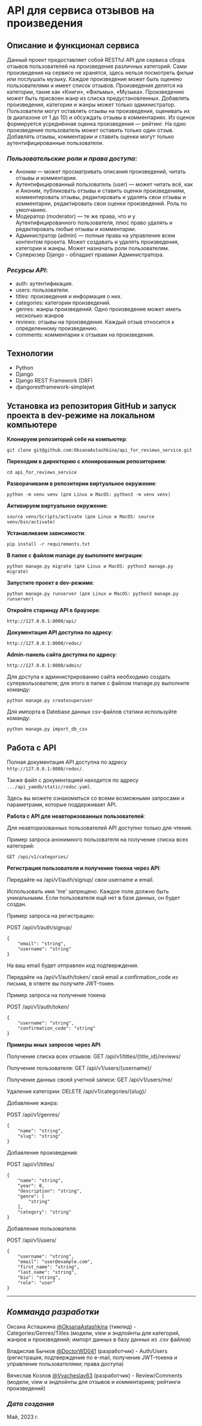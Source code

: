# API для сервиса отзывов на произведения

## Описание и функционал сервиса
Данный проект предоставляет собой RESTful API для сервиса сбора отзывов пользователей на произведения различных категорий. Сами произведения на сервисе не хранятся, здесь нельзя посмотреть фильм или послушать музыку. Каждое произведение может быть оценено пользователями и имеет список отзывов.
Произведения делятся на категории, такие как «Книги», «Фильмы», «Музыка». Произведению может быть присвоен жанр из списка предустановленных. Добавлять произведения, категории и жанры может только администратор.
Пользователи могут оставлять отзывы на произведения, оценивать их (в диапазоне от 1 до 10) и обсуждать отзывы в комментариях. Из оценок формируется усреднённая оценка произведения — рейтинг. На одно произведение пользователь может оставить только один отзыв.
Добавлять отзывы, комментарии и ставить оценки могут только аутентифицированные пользователи.

### _Пользовательские роли и права доступа_:
* Аноним — может просматривать описания произведений, читать отзывы и комментарии.
* Аутентифицированный пользователь (user) — может читать всё, как и Аноним, публиковать отзывы и ставить оценки произведениям, комментировать отзывы, редактировать и удалять свои отзывы и комментарии, редактировать свои оценки произведений. Роль по умолчанию.
* Модератор (moderator) — те же права, что и у Аутентифицированного пользователя, плюс право удалять и редактировать любые отзывы и комментарии.
* Администратор (admin) — полные права на управление всем контентом проекта. Может создавать и удалять произведения, категории и жанры. Может назначать роли пользователям.
* Суперюзер Django - обладает правами Администратора.

### _Ресурсы API_:
* auth: аутентификация.
* users: пользователи.
* titles: произведения и информация о них.
* categories: категории произведений.
* genres: жанры произведений. Одно произведение может иметь несколько жанров
* reviews: отзывы на произведения. Каждый отзыв относится к определенному произведению.
* comments: комментарии к отзывам на произведения.

## Технологии
* Python
* Django
* Django REST Framework (DRF)
* djangorestframework-simplejwt

## Установка из репозитория GitHub и запуск проекта в dev-режиме на локальном компьютере
__Клонируем репозиторий себе на компьютер__: 
```
git clone git@github.com:OksanaAstashkina/api_for_reviews_service.git
```

__Переходим в директорию с клонированным репозиторием__:
```
cd api_for_reviews_service
```

__Разворачиваем в репозитории виртуальное окружение__:
```
python -m venv venv (для Linux и MacOS: python3 -m venv venv)
```

__Активируем виртуальное окружение__:
```
source venv/Scripts/activate (для Linux и MacOS: source venv/bin/activate)
```

__Устанавливаем зависимости__:
```
pip install -r requirements.txt
```

__В папке с файлом manage.py выполните миграции__:
```
python manage.py migrate (для Linux и MacOS: python3 manage.py migrate)
```

__Запустите проект в dev-режиме__:
```
python manage.py runserver (для Linux и MacOS: python3 manage.py runserver)
```

__Откройте старинцу API в браузере__:
```
http://127.0.0.1:8000/api/
```

__Документация API доступна по адресу__:
```
http://127.0.0.1:8000/redoc/
```

__Admin-панель сайта доступна по адресу__:
```
http://127.0.0.1:8000/admin/
```

Для доступа к администрированию сайта необходимо создать супервользователя; для этого в папке с файлом manage.py выполните команду:
```
python manage.py createsuperuser
```

Для импорта в Datebase данных csv-файлов статики используйте команду:
```
python manage.py import_db_csv
```

## Работа с API

Полная документация API доступна по адресу `http://127.0.0.1:8000/redoc/`.

Также файл с документацией находится по адресу `.../api_yamdb/static/redoc.yaml`.

Здесь вы можете ознакомиться со всеми возможными запросами и параметрами, которые поддерживает API.


__Работа с API для неавторизованных пользователей__:

Для неавторизованных пользователей API доступно только для чтения.

Пример запроса анонимного пользователя на получение списка всех категорий:
```
GET /api/v1/categories/
```

__Регистрация пользователя и получение токена через API__:

Передайте на /api/v1/auth/signup/ свои username и email. 

Использовать имя 'me' запрещено. Каждое поле должно быть уникальнымм. Если пользователя ещё нет в базе данных, он будет создан.

Пример запроса на регистрацию:

POST /api/v1/auth/signup/
```
{
    "email": "string",
    "username": "string"
}
```

На ваш email будет отправлен код подтверждения.

Передайте на /api/v1/auth/token/ свой email и confirmation_code из письма, в ответе вы получите JWT-токен.

Пример запроса на получение токена:

POST /api/v1/auth/token/
```
{
    "username": "string",
    "confirmation_code": "string"
}
```

__Примеры иных запросов через API__:

Получение списка всех отзывов: GET /api/v1/titles/{title_id}/reviews/

Получение пользователя: GET /api/v1/users/{username}/

Получение данных своей учетной записи: GET /api/v1/users/me/

Удаление категории: DELETE /api/v1/categories/{slug}/

Добавление жанра:

POST /api/v1/genres/
```
{
    "name": "string",
    "slug": "string"
}
```
Добавление произведения:

POST /api/v1/titles/
```
{
    "name": "string",
    "year": 0,
    "description": "string",
    "genre": [
        "string"
    ],
    "category": "string"
}
```

Добавление пользователя:

POST /api/v1/users/
```
{
    "username": "string",
    "email": "user@example.com",
    "first_name": "string",
    "last_name": "string",
    "bio": "string",
    "role": "user"
}
```
    

***
## *Комманда разработки*

Оксана Асташкина [@OksanaAstashkina](https://github.com/OksanaAstashkina) (тимлид) - Categories/Genres/Titles (модели, view и эндпойнты для категорий, жанров и произведений; импорт данных в базу данных из .csv файлов)

Владислав Бычков [@DoctorWD041](https://github.com/DoctorWD041) (разработчик) - Auth/Users (регистрация, подтверждение по e-mail, получение JWT-токена и управление пользователями; права доступа)

Вячеслав Козлов [@Vyacheslav63](https://github.com/Vyacheslav63) (разработчик) - Review/Comments (модели, view и эндпойнты для отзывов и комментариев; рейтинги произведений)

### *Дата создания*
Май, 2023 г.
